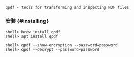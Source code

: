 `qpdf - tools for transforming and inspecting PDF files`

### 安裝 {#installing}

```console
shell> brew install qpdf
shell> apt install qpdf
```

```console
shell> qpdf --show-encryption --password=password
shell> qpdf --decrypt --password=password
```
